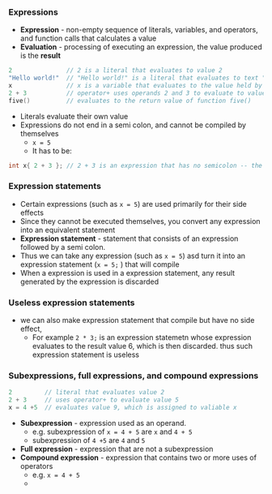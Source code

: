 ### Expressions
- **Expression** - non-empty sequence of literals, variables, and operators, and function calls that calculates a value
- **Evaluation** - processing of executing an expression, the value produced is the **result**
```cpp
2               // 2 is a literal that evaluates to value 2
"Hello world!"  // "Hello world!" is a literal that evaluates to text "Hello world!"
x               // x is a variable that evaluates to the value held by variable x
2 + 3           // operator+ uses operands 2 and 3 to evaluate to value 5
five()          // evaluates to the return value of function five()
```

- Literals evaluate their own value
- Expressions do not end in a semi colon, and cannot be compiled by themselves 
	- `x = 5`
	- It has to be:
```cpp
int x{ 2 + 3 }; // 2 + 3 is an expression that has no semicolon -- the semicolon is at the end of the statement containing the expression
```

### Expression statements
- Certain expressions (such as `x = 5`) are used primarily for their side effects 
- Since they cannot be executed themselves, you convert any expression into an equivalent statement
- **Expression statement** - statement that consists of an expression followed by a semi colon. 
- Thus we can take any expression (such as `x = 5`) asd turn it into an expression statement (`x = 5;` ) that will compile
- When a expression is used in a expression statement, any result generated by the expression is discarded
### Useless expression statements
- we can also make expression statement that compile but have no side effect, 
	- For example `2 * 3;` is an expression statemetn whose expression evaluates to the result value 6, which is then discarded. thus such expression statement is useless
### Subexpressions, full expressions, and compound expressions 
``` cpp
2         // literal that evaluates value 2
2 + 3     // uses operator+ to evaluate value 5
x = 4 +5  // evaluates value 9, which is assigned to valiable x
```

- **Subexpression** - expression used as an operand.
	- e.g. subexpression of `x = 4 + 5` are `x` and `4 + 5`
	- subexpression of `4 +5` are `4` and `5`
- **Full expression** - expression that are not a subexpression
- **Compound expression** - expression that contains two or more uses of operators 
	- e.g. `x = 4 + 5`
	- 